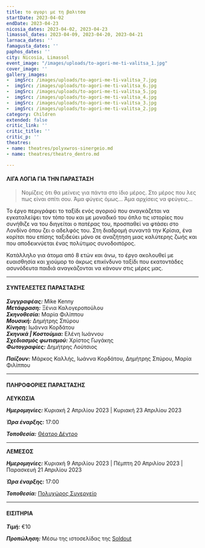 ```yaml
---
title: το αγορι με τη βαλιτσα
startDate: 2023-04-02
endDate: 2023-04-23
nicosia_dates: 2023-04-02, 2023-04-23
limassol_dates: 2023-04-09, 2023-04-20, 2023-04-21
larnaca_dates: ''
famagusta_dates: ''
paphos_dates: ''
city: Nicosia, Limassol
event_image: "/images/uploads/to-agori-me-ti-valitsa_1.jpg"
cover_image: ''
gallery_images:
-  imgSrc: /images/uploads/to-agori-me-ti-valitsa_7.jpg
-  imgSrc: /images/uploads/to-agori-me-ti-valitsa_6.jpg
-  imgSrc: /images/uploads/to-agori-me-ti-valitsa_5.jpg
-  imgSrc: /images/uploads/to-agori-me-ti-valitsa_4.jpg
-  imgSrc: /images/uploads/to-agori-me-ti-valitsa_3.jpg
-  imgSrc: /images/uploads/to-agori-me-ti-valitsa_2.jpg
category: Children
extended: false
critic_link: ''
critic_title: ''
critic_p: ''
theatres:
- name: theatres/polyxwros-sinergeio.md
- name: theatres/theatro_dentro.md

---
```

#### ΛΙΓΑ ΛΟΓΙΑ ΓΙΑ ΤΗΝ ΠΑΡΑΣΤΑΣΗ

> Νομίζεις ότι θα μείνεις για πάντα στο ίδιο μέρος. Στο μέρος που λες πως είναι σπίτι σου. Άμα φύγεις όμως... Άμα αρχίσεις να φεύγεις...

Το έργο περιγράφει το ταξίδι ενός αγοριού που αναγκάζεται να εγκαταλείψει τον τόπο του και με μοναδικό του όπλο τις ιστορίες που συνήθιζε να του διηγείται ο πατέρας του, προσπαθεί να φτάσει στο Λονδίνο όπου ζει ο αδελφός του. Στη διαδρομή συναντά την Κρίσια, ένα κορίτσι που επίσης ταξιδεύει μόνο σε αναζήτηση μιας καλύτερης ζωής και που αποδεικνύεται ένας πολύτιμος συνοδοιπόρος.

Κατάλληλο για άτομα από 8 ετών και άνω, το έργο ακολουθεί με ευαισθησία και χιούμορ το άκρως επικίνδυνο ταξίδι που εκατοντάδες ασυνόδευτα παιδιά αναγκάζονται να κάνουν στις μέρες μας.

***

#### ΣΥΝΤΕΛΕΣΤΕΣ ΠΑΡΑΣΤΑΣΗΣ

**_Συγγραφέας:_** Mike Kenny  
**_Μετάφραση:_** Ξένια Καλογεροπούλου  
**_Σκηνοθεσία:_** Μαρία Φιλίππου  
**_Μουσική:_** Δημήτρης Σπύρου  
**_Κίνηση:_** Ιωάννα Κορδάτου  
**_Σκηνικά | Κοστούμια:_** Ελένη Ιωάννου  
**_Σχεδιασμός φωτισμού:_** Χρίστος Γωγάκης  
**_Φωτογραφίες:_** Δημήτρης Λούτσιος

**_Παίζουν:_** Μάρκος Καλλής, Ιωάννα Κορδάτου, Δημήτρης Σπύρου, Μαρία Φιλίππου

***

#### ΠΛΗΡΟΦΟΡΙΕΣ ΠΑΡΑΣΤΑΣΗΣ

**ΛΕΥΚΩΣΙΑ**

**_Ημερομηνίες:_** Κυριακή 2 Απριλίου 2023 | Κυριακή 23 Απριλίου 2023

**_Ώρα έναρξης:_** 17:00

**_Τοποθεσία:_** [Θέατρο Δέντρο](?#map)

***

**ΛΕΜΕΣΟΣ**

**_Ημερομηνίες:_** Κυριακή 9 Απριλίου 2023 | Πέμπτη 20 Απριλίου 2023 | Παρασκευή 21 Απριλίου 2023

**_Ώρα έναρξης:_** 17:00

**_Τοποθεσία:_** [Πολυχώρος Συνεργείο](?#map)

***

#### ΕΙΣΙΤΗΡΙΑ

**_Τιμή:_** €10

**_Προπώληση:_** Μέσω της ιστοσελίδας της [Soldout](https://www.soldoutticketbox.com/to-agori-me-ti-valitsa-apr-2023/?lang=en)